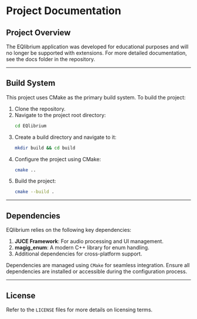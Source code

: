 # Project Documentation

## Project Overview

The EQlibrium application was developed for educational purposes and will no longer be supported with extensions.
For more detailed documentation, see the docs folder in the repository.

---

## Build System

This project uses CMake as the primary build system. To build the project:

1. Clone the repository.
2. Navigate to the project root directory:
   ```bash
   cd EQlibrium
   ```
3. Create a build directory and navigate to it:
   ```bash
   mkdir build && cd build
   ```
4. Configure the project using CMake:
   ```bash
   cmake ..
   ```
5. Build the project:
   ```bash
   cmake --build .
   ```

---

## Dependencies

EQlibrium relies on the following key dependencies:

1. **JUCE Framework**: For audio processing and UI management.
2. **magig_enum**: A modern C++ library for enum handling.
3. Additional dependencies for cross-platform support.

Dependencies are managed using `CMake` for seamless integration. Ensure all dependencies are installed or accessible
during the configuration process.

---

## License

Refer to the `LICENSE` files for more details on licensing terms.